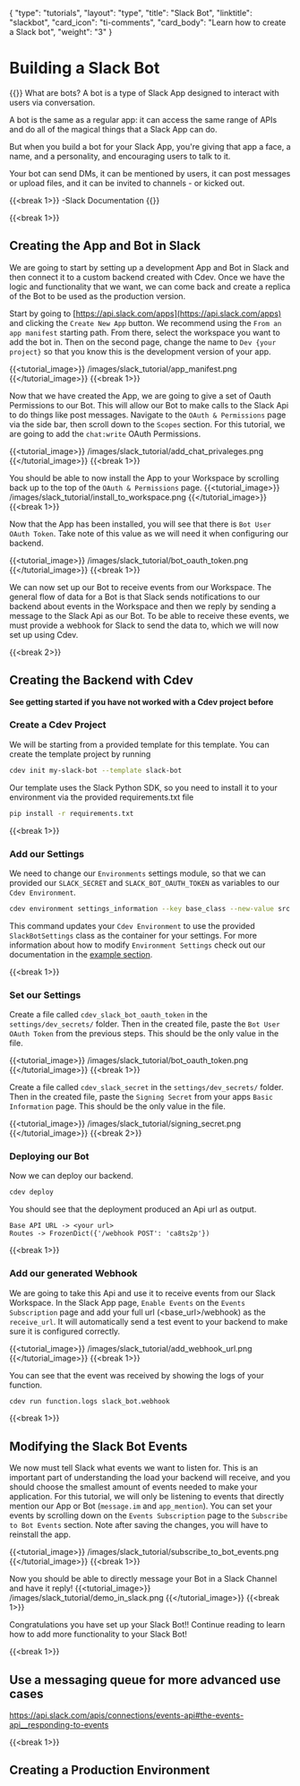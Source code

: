 {
    "type": "tutorials",
    "layout": "type",
    "title": "Slack Bot",
    "linktitle": "slackbot", 
    "card_icon": "ti-comments",
    "card_body": "Learn how to create a Slack bot",
    "weight": "3"
}

# Building a Slack Bot

{{<blockqoute>}}
What are bots? 
A bot is a type of Slack App designed to interact with users via conversation.

A bot is the same as a regular app: it can access the same range of APIs and do all of the magical things that a Slack App can do.

But when you build a bot for your Slack App, you're giving that app a face, a name, and a personality, and encouraging users to talk to it.

Your bot can send DMs, it can be mentioned by users, it can post messages or upload files, and it can be invited to channels - or kicked out.

{{<break 1>}}
-Slack Documentation
{{</blockqoute>}}


{{<break 1>}}
## Creating the App and Bot in Slack
We are going to start by setting up a development App and Bot in Slack and then connect it to a custom backend created with Cdev. Once we have the logic and functionality that we want, we can come back and create a replica of the Bot to be used as the production version. 

Start by going to [https://api.slack.com/apps](https://api.slack.com/apps) and clicking the `Create New App` button. We recommend using the `From an app manifest` starting path. From there, select the workspace you want to add the bot in. Then on the second page, change the name to `Dev {your project}` so that you know this is the development version of your app.


{{<tutorial_image>}}
/images/slack_tutorial/app_manifest.png
{{</tutorial_image>}}
{{<break 1>}}

Now that we have created the App, we are going to give a set of Oauth Permissions to our Bot. This will allow our Bot to make calls to the Slack Api to do things like post messages. Navigate to the `OAuth & Permissions` page via the side bar, then scroll down to the `Scopes` section. For this tutorial, we are going to add the `chat:write` OAuth Permissions.

{{<tutorial_image>}}
/images/slack_tutorial/add_chat_privaleges.png
{{</tutorial_image>}}
{{<break 1>}}

You should be able to now install the App to your Workspace by scrolling back up to the top of the `OAuth & Permissions` page.
{{<tutorial_image>}}
/images/slack_tutorial/install_to_workspace.png
{{</tutorial_image>}}
{{<break 1>}}

Now that the App has been installed, you will see that there is `Bot User OAuth Token`. Take note of this value as we will need it when configuring our backend. 

{{<tutorial_image>}}
/images/slack_tutorial/bot_oauth_token.png
{{</tutorial_image>}}
{{<break 1>}}

We can now set up our Bot to receive events from our Workspace. The general flow of data for a Bot is that Slack sends notifications to our backend about events in the Workspace and then we reply by sending a message to the Slack Api as our Bot. To be able to receive these events, we must provide a webhook for Slack to send the data to, which we will now set up using Cdev.

{{<break 2>}}
## Creating the Backend with Cdev
**See getting started if you have not worked with a Cdev project before**


### Create a Cdev Project 

We will be starting from a provided template for this template. You can create the template project by running
```bash
cdev init my-slack-bot --template slack-bot
```

Our template uses the Slack Python SDK, so you need to install it to your environment via the provided requirements.txt file
```bash
pip install -r requirements.txt
```

{{<break 1>}}
### Add our Settings
We need to change our `Environments` settings module, so that we can provided our `SLACK_SECRET` and `SLACK_BOT_OAUTH_TOKEN` as variables to our `Cdev Environment`. 

```bash
cdev environment settings_information --key base_class --new-value src.project_settings.SlackBotSettings
```
This command updates your `Cdev Environment` to use the provided `SlackBotSettings` class as the container for your settings. For more information about how to modify `Environment Settings` check out our documentation in the [example section](/docs/examples/settings).

{{<break 1>}}
### Set our Settings

Create a file called `cdev_slack_bot_oauth_token` in the `settings/dev_secrets/` folder. Then in the created file, paste the `Bot User OAuth Token` from the previous steps. This should be the only value in the file. 

{{<tutorial_image>}}
/images/slack_tutorial/bot_oauth_token.png
{{</tutorial_image>}}
{{<break 1>}}

Create a file called `cdev_slack_secret` in the `settings/dev_secrets/` folder. Then in the created file, paste the `Signing Secret` from your apps `Basic Information` page. This should be the only value in the file. 


{{<tutorial_image>}}
/images/slack_tutorial/signing_secret.png
{{</tutorial_image>}}
{{<break 2>}}

### Deploying our Bot

Now we can deploy our backend.
```bash
cdev deploy
```

You should see that the deployment produced an Api url as output.

```
Base API URL -> <your url>
Routes -> FrozenDict({'/webhook POST': 'ca8ts2p'})
```

{{<break 1>}}
### Add our generated Webhook

We are going to take this Api and use it to receive events from our Slack Workspace. In the Slack App page, `Enable Events` on the `Events Subscription` page and add your full url (<base_url>/webhook) as the `receive_url`. It will automatically send a test event to your backend to make sure it is configured correctly. 

{{<tutorial_image>}}
/images/slack_tutorial/add_webhook_url.png
{{</tutorial_image>}}
{{<break 1>}}

You can see that the event was received by showing the logs of your function.
```bash
cdev run function.logs slack_bot.webhook
```

{{<break 1>}}
## Modifying the Slack Bot Events

We now must tell Slack what events we want to listen for. This is an important part of understanding the load your backend will receive, and you should choose the smallest amount of events needed to make your application. For this tutorial, we will only be listening to events that directly mention our App or Bot (`message.im` and `app_mention`). You can set your events by scrolling down on the `Events Subscription` page to the `Subscribe to Bot Events` section. Note after saving the changes, you will have to reinstall the app. 

{{<tutorial_image>}}
/images/slack_tutorial/subscribe_to_bot_events.png
{{</tutorial_image>}}
{{<break 1>}}


Now you should be able to directly message your Bot in a Slack Channel and have it reply!
{{<tutorial_image>}}
/images/slack_tutorial/demo_in_slack.png
{{</tutorial_image>}}
{{<break 1>}}

Congratulations you have set up your Slack Bot!! Continue reading to learn how to add more functionality to your Slack Bot!


{{<break 1>}}
## Use a messaging queue for more advanced use cases
https://api.slack.com/apis/connections/events-api#the-events-api__responding-to-events


{{<break 1>}}
## Creating a Production Environment
